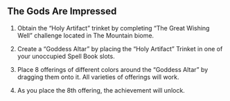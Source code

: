 ## The Gods Are Impressed

1. Obtain the “Holy Artifact” trinket by completing “The Great Wishing Well” challenge located in The Mountain biome.

2. Create a “Goddess Altar” by placing the “Holy Artifact” Trinket in one of your unoccupied Spell Book slots.

3. Place 8 offerings of different colors around the “Goddess Altar” by dragging them onto it. All varieties of offerings will work.

4. As you place the 8th offering, the achievement will unlock.